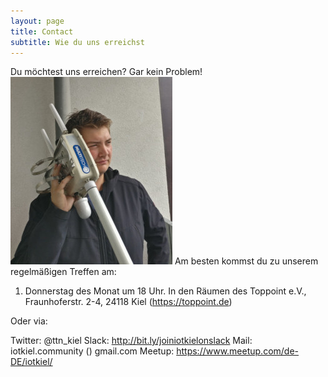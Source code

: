 ```yaml
---
layout: page
title: Contact
subtitle: Wie du uns erreichst
---
```


Du möchtest uns erreichen? Gar kein Problem! 
![contactus](/img/ContactUsCOPYFHsmall.jpg)
Am besten kommst du zu unserem regelmäßigen Treffen am:

1. Donnerstag des Monat um 18 Uhr. In den Räumen des Toppoint e.V., Fraunhoferstr. 2-4, 24118 Kiel (https://toppoint.de)

Oder via:

Twitter: @ttn_kiel
Slack: http://bit.ly/joiniotkielonslack
Mail: iotkiel.community (<a>) gmail.com
Meetup: https://www.meetup.com/de-DE/iotkiel/
